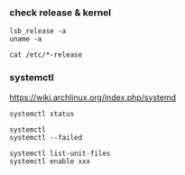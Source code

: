 ### check release & kernel
```
lsb_release -a
uname -a

cat /etc/*-release
```

### systemctl
https://wiki.archlinux.org/index.php/systemd  
```
systemctl status

systemctl
systemctl --failed

systemctl list-unit-files
systemctl enable xxx
```